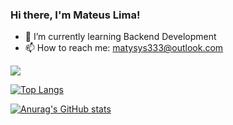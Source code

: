 ### Hi there, I'm Mateus Lima! 

- 🌱 I’m currently learning Backend Development
- 📫 How to reach me: matysys333@outlook.com

![](https://komarev.com/ghpvc/?username=Matysys&style=for-the-badge&color=blueviolet)

[![Top Langs](https://github-readme-stats.vercel.app/api/top-langs/?username=Matysys&show_icons=true&theme=midnight-purple)](https://github.com/anuraghazra/github-readme-stats)

[![Anurag's GitHub stats](https://github-readme-stats.vercel.app/api?username=Matysys&show_icons=true&theme=midnight-purple)](https://github.com/anuraghazra/github-readme-stats)
